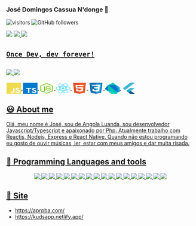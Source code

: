 ### José Domingos Cassua N'donge 👋

![visitors](https://visitor-badge.glitch.me/badge?page_id=josedomingos919.visitor-badge)
![GitHub followers](https://img.shields.io/github/followers/josedomingos919?style=social)

<a href = "mailto:josedomingos919@gmail.com"><img src="https://img.shields.io/badge/Gmail-D14836?style=for-the-badge&logo=gmail&logoColor=white" target="_blank"></a>
<a href="https://www.linkedin.com/in/jos%C3%A9-domingos-c-n-donge-2197221b8/" target="_blank"> <img src="https://img.shields.io/badge/LinkedIn-0077B5?style=for-the-badge&logo=linkedin&logoColor=white" target="_blank"> </a> 
<a href="tel:+244944666640"><img height="30" src="https://img.shields.io/badge/WhatsApp-25D366?style=for-the-badge&logo=whatsapp&logoColor=white">

## `Once Dev, dev forever!`

##
<div>
  <a href="https://github.com/andrei-brando">
  <img height="180em" src="https://github-readme-stats.vercel.app/api?username=josedomingos919&show_icons=true&theme=cobalt&include_all_commits=true&count_private=true"/>
  <img height="180em" src="https://github-readme-stats.vercel.app/api/top-langs/?username=josedomingos919&layout=compact&langs_count=7&theme=cobalt"/>
</div>
  
<div style="display: inline_block"><br>
  <img align="center" alt="Andrei-Js" height="30" width="40" src="https://raw.githubusercontent.com/devicons/devicon/master/icons/javascript/javascript-plain.svg">
  <img align="center" alt="Andrei-Ts" height="30" width="40" src="https://raw.githubusercontent.com/devicons/devicon/master/icons/typescript/typescript-plain.svg">
  <img align="center" alt="Andrei-Node" height="30" width="40" src="https://raw.githubusercontent.com/devicons/devicon/master/icons/nodejs/nodejs-original.svg">
  <img align="center" alt="Andrei-React" height="30" width="40" src="https://raw.githubusercontent.com/devicons/devicon/master/icons/react/react-original.svg">
  <img align="center" alt="Andrei-HTML" height="30" width="40" src="https://raw.githubusercontent.com/devicons/devicon/master/icons/html5/html5-original.svg">
  <img align="center" alt="Andrei-CSS" height="30" width="40" src="https://raw.githubusercontent.com/devicons/devicon/master/icons/css3/css3-original.svg">
  <img align="center" alt="Andrei-Dart" height="30" width="40" src="https://raw.githubusercontent.com/devicons/devicon/master/icons/dart/dart-original.svg">
  <img align="center" alt="Andrei-Flutter" height="30" width="40" src="https://raw.githubusercontent.com/devicons/devicon/master/icons/flutter/flutter-original.svg">
</div>
  
## :smiley: About me
Olá, meu nome é José, sou de Angola Luanda, sou desenvolvedor Javascript/Typescript e apaixonado por Php.
Atualmente trabalho com Reactjs, Nodejs, Express e React Native.
Quando não estou programando eu gosto de ouvir músicas, ler, estar com meus amigos e dar muita risada.
## :rocket: Programming Languages and tools

<p align="center">
  
<img src="https://img.shields.io/badge/javascript-%23F7DF1E.svg?&style=for-the-badge&logo=javascript&logoColor=black" height="25"/>
<img src="https://dbdb.io/media/logos/realm.png" height="25"/>
<img src="https://img.shields.io/badge/node.js%20-%2343853D.svg?&style=for-the-badge&logo=node.js&logoColor=white" height="25"/>
  
<img src="https://upload.wikimedia.org/wikipedia/commons/thumb/6/63/OpenCart_logo.svg/1024px-OpenCart_logo.svg.png" height="25"/>
  
<img src="https://img.shields.io/badge/express.js%20-%23404d59.svg?&style=for-the-badge" height="25"/>
<img src="https://upload.wikimedia.org/wikipedia/commons/thumb/3/38/SQLite370.svg/1200px-SQLite370.svg.png" height="25" />
<img src="https://img.shields.io/badge/react%20-%2320232a.svg?&style=for-the-badge&logo=react&logoColor=%2361DAFB" height="25"/>
<img src="https://img.shields.io/badge/postgres-%23316192.svg?&style=for-the-badge&logo=postgresql&logoColor=white" height="25"/>
<img src="https://img.shields.io/badge/-npm-CB3837?style=flat-square&logo=npm" height="25"/>
<img src="https://upload.wikimedia.org/wikipedia/commons/thumb/2/27/PHP-logo.svg/711px-PHP-logo.svg.png" height="25"/>
<img src="https://img.shields.io/badge/-GitHub-181717?style=flat-square&logo=github" height="25"/> 
<img src="https://www.appnetos.com/out/img/www.appnetos.com/twig.png" height="25"/>
<img src="https://img.shields.io/badge/bootstrap%20-%23563D7C.svg?&style=for-the-badge&logo=bootstrap&logoColor=white" height="25"/>
<img src="https://lieno.com.br/site/wp-content/uploads/2020/04/graphql.png" height="25"/>
<img src="https://img.shields.io/badge/MongoDB-%234ea94b.svg?&style=for-the-badge&logo=mongodb&logoColor=white" height="25"/>
<img src="https://knexjs.org/assets/images/knex.png" height="25"/>
<img src="https://img.shields.io/badge/typescript%20-%23007ACC.svg?&style=for-the-badge&logo=typescript&logoColor=white" height="25"/>
<img src="https://www.iped.com.br/img/cursos/56207.jpg" height="25"/>

</p>

## 🎯 Site

 - https://aprpba.com/
 - https://kudsapp.netlify.app/
